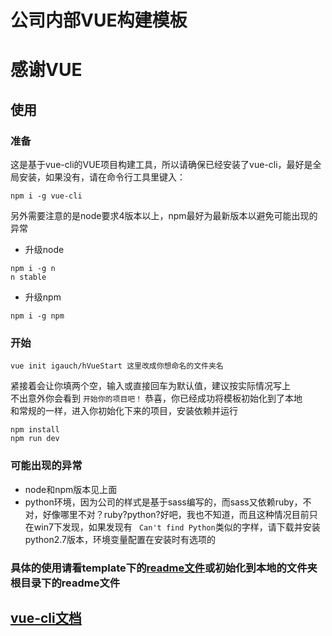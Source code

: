 # 公司内部VUE构建模板
# 感谢VUE
## 使用
### 准备
这是基于vue-cli的VUE项目构建工具，所以请确保已经安装了vue-cli，最好是全局安装，如果没有，请在命令行工具里键入：
```
npm i -g vue-cli
```
另外需要注意的是node要求4版本以上，npm最好为最新版本以避免可能出现的异常
* 升级node
```
npm i -g n
n stable
```
* 升级npm
```
npm i -g npm
```
### 开始
```$xslt
vue init igauch/hVueStart 这里改成你想命名的文件夹名
```
紧接着会让你填两个空，输入或直接回车为默认值，建议按实际情况写上    
不出意外你会看到 `开始你的项目吧！` 恭喜，你已经成功将模板初始化到了本地  
和常规的一样，进入你初始化下来的项目，安装依赖并运行
```$xslt
npm install
npm run dev
```
### 可能出现的异常
* node和npm版本见上面
* python环境，因为公司的样式是基于sass编写的，而sass又依赖ruby，不对，好像哪里不对？ruby?python?好吧，我也不知道，而且这种情况目前只在win7下发现，如果发现有 ` Can't find Python`类似的字样，请下载并安装python2.7版本，环境变量配置在安装时有选项的
### 具体的使用请看template下的[readme文件](https://github.com/igauch/hVueStart/blob/master/template/README.md)或初始化到本地的文件夹根目录下的readme文件
## [vue-cli文档](https://github.com/vuejs/vue-cli)